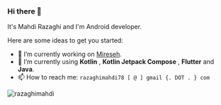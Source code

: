 ### Hi there 👋

It's Mahdi Razaghi and I'm Android developer.

Here are some ideas to get you started:

- 🔭 I’m currently working on [Mireseh](https://mireseh.ir/).
- 🌱 I’m currently using **Kotlin** , **Kotlin Jetpack Compose** , **Flutter** and **Java**.
- 📫 How to reach me: `razaghimahdi78 [ @ ] gmail {. DOT . } com`

<img src="https://github-profile-trophy.vercel.app/?username=razaghimahdi&column=8&margin-w=15&margin-h=15" alt="razaghimahdi">
